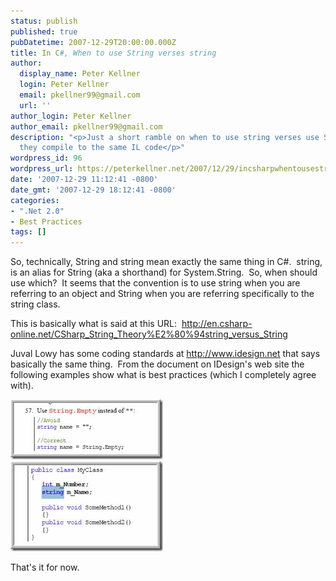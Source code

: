 ```yaml
---
status: publish
published: true
pubDatetime: 2007-12-29T20:00:00.000Z
title: In C#, When to use String verses string
author:
  display_name: Peter Kellner
  login: Peter Kellner
  email: pkellner99@gmail.com
  url: ''
author_login: Peter Kellner
author_email: pkellner99@gmail.com
description: "<p>Just a short ramble on when to use string verses use String in C#.  Basically
  they compile to the same IL code</p>"
wordpress_id: 96
wordpress_url: https://peterkellner.net/2007/12/29/incsharpwhentousestringversesstring/
date: '2007-12-29 11:12:41 -0800'
date_gmt: '2007-12-29 18:12:41 -0800'
categories:
- ".Net 2.0"
- Best Practices
tags: []
---
```

<p>So, technically, String and string mean exactly the same thing in C#.&#160; string, is an alias for String (aka a shorthand) for System.String.&#160; So, when should use which?&#160; It seems that the convention is to use string when you are referring to an object and String when you are referring specifically to the string class.</p>
<p>This is basically what is said at this URL:&#160; <a title="http://en.csharp-online.net/CSharp_String_Theory%E2%80%94string_versus_String" href="http://en.csharp-online.net/CSharp_String_Theory%E2%80%94string_versus_String">http://en.csharp-online.net/CSharp_String_Theory%E2%80%94string_versus_String</a></p>
<p>Juval Lowy has some coding standards at <a href="http://www.idesign.net">http://www.idesign.net</a> that says basically the same thing.&#160; From the document on IDesign's web site the following examples show what is best practices (which I completely agree with).</p>
<p><a href="/wp/wp-content/uploads/2007/12/idesign1.jpg"><img style="border-right: 0px; border-top: 0px; border-left: 0px; border-bottom: 0px" height="96" alt="idesign1" src="/wp/wp-content/uploads/2007/12/idesign1-thumb.jpg" width="244" border="0" /></a>&#160;&#160;&#160;&#160;&#160;&#160;&#160;&#160;&#160;&#160;&#160;&#160;&#160;&#160;&#160;&#160;&#160;&#160;&#160;&#160;&#160;&#160;&#160;&#160;&#160;&#160;&#160; <a href="/wp/wp-content/uploads/2007/12/idesign2.jpg"><img style="border-right: 0px; border-top: 0px; border-left: 0px; border-bottom: 0px" height="144" alt="idesign2" src="/wp/wp-content/uploads/2007/12/idesign2-thumb.jpg" width="244" border="0" /></a></p>
<p>That's it for now.&#160;</p>
